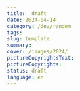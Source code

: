 ```yaml
---
title:  draft
date: 2024-04-14
category: /dev/random
tags: 
slug: template
summary: 
cover: /images/2024/
pictureCopyrightsText:
pictureCopyrights: 
status: draft
language: en
---
```

